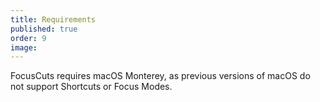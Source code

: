 ```yaml
---
title: Requirements
published: true
order: 9
image: 
---
```

FocusCuts requires macOS Monterey, as previous versions of macOS do not support Shortcuts or Focus Modes.
